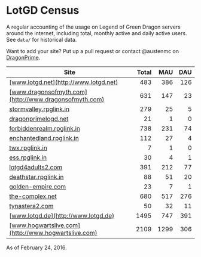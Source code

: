 # LotGD Census
A regular accounting of the usage on Legend of Green Dragon servers around the internet, including total, monthly active and daily active users. See `data/` for historical data.

Want to add your site? Put up a pull request or contact @austenmc on [DragonPrime](http://dragonprime.net).


Site | Total | MAU | DAU
--- | ---:| ---:| ---:
[www.lotgd.net](http://www.lotgd.net)|483|386|126
[www.dragonsofmyth.com](http://www.dragonsofmyth.com)|631|147|23
[stormvalley.rpglink.in](http://stormvalley.rpglink.in)|279|25|5
[dragonprimelogd.net](http://dragonprimelogd.net)|21|1|0
[forbiddenrealm.rpglink.in](http://forbiddenrealm.rpglink.in)|738|231|74
[enchantedland.rpglink.in](http://enchantedland.rpglink.in)|112|27|4
[twx.rpglink.in](http://twx.rpglink.in)|7|1|0
[ess.rpglink.in](http://ess.rpglink.in)|30|4|1
[lotgd4adults2.com](http://lotgd4adults2.com)|391|212|77
[deathstar.rpglink.in](http://deathstar.rpglink.in)|88|51|20
[golden-empire.com](http://golden-empire.com)|23|7|1
[the-complex.net](http://the-complex.net)|680|517|276
[tynastera2.com](http://tynastera2.com)|50|32|11
[www.lotgd.de](http://www.lotgd.de)|1495|747|391
[www.hogwartslive.com](http://www.hogwartslive.com)|2109|1299|306

As of February 24, 2016.
